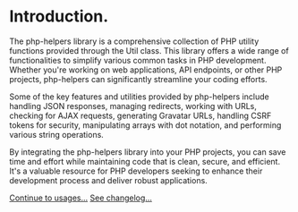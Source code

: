 # Introduction.


The php-helpers library is a comprehensive collection of PHP utility functions provided through the Util class. This library offers a wide range of functionalities to simplify various common tasks in PHP development. Whether you're working on web applications, API endpoints, or other PHP projects, php-helpers can significantly streamline your coding efforts.

Some of the key features and utilities provided by php-helpers include handling JSON responses, managing redirects, working with URLs, checking for AJAX requests, generating Gravatar URLs, handling CSRF tokens for security, manipulating arrays with dot notation, and performing various string operations.

By integrating the php-helpers library into your PHP projects, you can save time and effort while maintaining code that is clean, secure, and efficient. It's a valuable resource for PHP developers seeking to enhance their development process and deliver robust applications.


[Continue to usages...](/docs/usages.md)
[See changelog...](/docs/changelog.md)